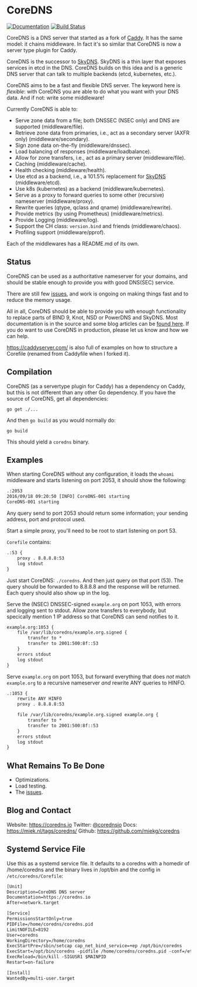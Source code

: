 # CoreDNS

 [![Documentation](https://img.shields.io/badge/godoc-reference-blue.svg?style=flat-square)](https://godoc.org/github.com/miekg/coredns)
 [![Build Status](https://img.shields.io/travis/miekg/coredns.svg?style=flat-square&label=build)](https://travis-ci.org/miekg/coredns)

CoreDNS is a DNS server that started as a fork of [Caddy](https://github.com/mholt/caddy/). It has the
same model: it chains middleware. In fact it's so similar that CoreDNS is now a server type plugin for
Caddy.

CoreDNS is the successor to [SkyDNS](https://github.com/skynetservices/skydns). SkyDNS is a thin
layer that exposes services in etcd in the DNS. CoreDNS builds on this idea and is a generic DNS
server that can talk to multiple backends (etcd, kubernetes, etc.).

CoreDNS aims to be a fast and flexible DNS server. The keyword here is *flexible*: with CoreDNS you
are able to do what you want with your DNS data. And if not: write some middleware!

Currently CoreDNS is able to:

* Serve zone data from a file; both DNSSEC (NSEC only) and DNS are supported (middleware/file).
* Retrieve zone data from primaries, i.e., act as a secondary server (AXFR only) (middleware/secondary).
* Sign zone data on-the-fly (middleware/dnssec).
* Load balancing of responses (middleware/loadbalance).
* Allow for zone transfers, i.e., act as a primary server (middleware/file).
* Caching (middleware/cache).
* Health checking (middleware/health).
* Use etcd as a backend, i.e., a 101.5% replacement for
  [SkyDNS](https://github.com/skynetservices/skydns) (middleware/etcd).
* Use k8s (kubernetes) as a backend (middleware/kubernetes).
* Serve as a proxy to forward queries to some other (recursive) nameserver (middleware/proxy).
* Rewrite queries (qtype, qclass and qname) (middleware/rewrite).
* Provide metrics (by using Prometheus) (middleware/metrics).
* Provide Logging (middleware/log).
* Support the CH class: `version.bind` and friends (middleware/chaos).
* Profiling support (middleware/pprof).

Each of the middlewares has a README.md of its own.

## Status

CoreDNS can be used as a authoritative nameserver for your domains, and should be stable enough to
provide you with good DNS(SEC) service.

There are still few [issues](https://github.com/miekg/coredns/issues), and work is ongoing on making
things fast and to reduce the memory usage.

All in all, CoreDNS should be able to provide you with enough functionality to replace parts of BIND
9, Knot, NSD or PowerDNS and SkyDNS. Most documentation is in the source and some blog articles can
be [found here](https://miek.nl/tags/coredns/). If you do want to use CoreDNS in production, please
let us know and how we can help.

<https://caddyserver.com/> is also full of examples on how to structure a Corefile (renamed from
Caddyfile when I forked it).

## Compilation

CoreDNS (as a servertype plugin for Caddy) has a dependency on Caddy, but this is not different than
any other Go dependency. If you have the source of CoreDNS, get all dependencies:

    go get ./...

And then `go build` as you would normally do:

    go build

This should yield a `coredns` binary.

## Examples

When starting CoreDNS without any configuration, it loads the `whoami` middleware and starts
listening on port 2053, it should show the following:

~~~ txt
.:2053
2016/09/18 09:20:50 [INFO] CoreDNS-001 starting
CoreDNS-001 starting
~~~

Any query send to port 2053 should return some information; your sending address, port and protocol
used.

Start a simple proxy, you'll need to be root to start listening on port 53.

`Corefile` contains:

~~~ txt
.:53 {
    proxy . 8.8.8.8:53
    log stdout
}
~~~

Just start CoreDNS: `./coredns`.
And then just query on that port (53). The query should be forwarded to 8.8.8.8 and the response
will be returned. Each query should also show up in the log.

Serve the (NSEC) DNSSEC-signed `example.org` on port 1053, with errors and logging sent to stdout.
Allow zone transfers to everybody, but specically mention 1 IP address so that CoreDNS can send
notifies to it.

~~~ txt
example.org:1053 {
    file /var/lib/coredns/example.org.signed {
        transfer to *
        transfer to 2001:500:8f::53
    }
    errors stdout
    log stdout
}
~~~

Serve `example.org` on port 1053, but forward everything that does *not* match `example.org` to a recursive
nameserver *and* rewrite ANY queries to HINFO.

~~~ txt
.:1053 {
    rewrite ANY HINFO
    proxy . 8.8.8.8:53

    file /var/lib/coredns/example.org.signed example.org {
        transfer to *
        transfer to 2001:500:8f::53
    }
    errors stdout
    log stdout
}
~~~


## What Remains To Be Done

* Optimizations.
* Load testing.
* The [issues](https://github.com/miekg/coredns/issues).


## Blog and Contact

Website: <https://coredns.io>
Twitter: [@corednsio](https://twitter.com/corednsio)
Docs: <https://miek.nl/tags/coredns/>
Github: <https://github.com/miekg/coredns>


## Systemd Service File

Use this as a systemd service file. It defaults to a coredns with a homedir of /home/coredns
and the binary lives in /opt/bin and the config in `/etc/coredns/Corefile`:

~~~ txt
[Unit]
Description=CoreDNS DNS server
Documentation=https://coredns.io
After=network.target

[Service]
PermissionsStartOnly=true
PIDFile=/home/coredns/coredns.pid
LimitNOFILE=8192
User=coredns
WorkingDirectory=/home/coredns
ExecStartPre=/sbin/setcap cap_net_bind_service=+ep /opt/bin/coredns
ExecStart=/opt/bin/coredns -pidfile /home/coredns/coredns.pid -conf=/etc/coredns/Corefile
ExecReload=/bin/kill -SIGUSR1 $MAINPID
Restart=on-failure

[Install]
WantedBy=multi-user.target
~~~
